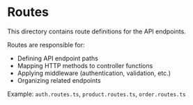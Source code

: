 # Routes

This directory contains route definitions for the API endpoints.

Routes are responsible for:
- Defining API endpoint paths
- Mapping HTTP methods to controller functions
- Applying middleware (authentication, validation, etc.)
- Organizing related endpoints

Example: `auth.routes.ts`, `product.routes.ts`, `order.routes.ts`
